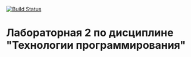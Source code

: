 [![Build Status](https://app.travis-ci.com/ElenaSafonova/PTLab2.svg?branch=master)](https://app.travis-ci.com/ElenaSafonova/PTLab2)
# Лабораторная 2 по дисциплине "Технологии программирования"
